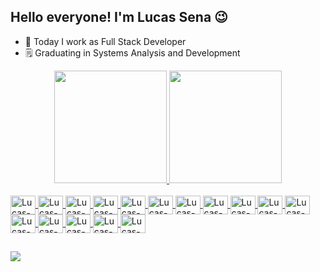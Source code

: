 ## Hello everyone! I'm Lucas Sena 😉

- 🔭 Today I work as Full Stack Developer
- 🗒️ Graduating in Systems Analysis and Development

<div align="center">
  <a href="https://github.com/LucasMeloSena">
  <img height="180em" src="https://github-readme-stats.vercel.app/api?username=LucasMeloSena&show_icons=true&count_private=true&theme=dark"/>
  <img height="180em" src="https://github-readme-stats.vercel.app/api/top-langs/?username=LucasMeloSena&layout=compact&theme=dark"/>
</div>


<div style="display: inline_block"><br>
  <img align="center" alt="Lucas-Ts" height="30" width="40" src="https://cdn.jsdelivr.net/gh/devicons/devicon/icons/typescript/typescript-plain.svg">
  <img align="center" alt="Lucas-React" height="30" width="40" src="https://cdn.jsdelivr.net/gh/devicons/devicon/icons/react/react-original.svg">
  <img align="center" alt="Lucas-Tailwind" height="30" width="40" src="https://cdn.jsdelivr.net/gh/devicons/devicon@latest/icons/tailwindcss/tailwindcss-original.svg">
  <img align="center" alt="Lucas-Node" height="30" width="40" src="https://cdn.jsdelivr.net/gh/devicons/devicon/icons/nodejs/nodejs-original-wordmark.svg">
  <img align="center" alt="Lucas-Nest" height="30" width="40" src="https://cdn.jsdelivr.net/gh/devicons/devicon@latest/icons/nestjs/nestjs-original.svg">
  <img align="center" alt="Lucas-Nest" height="30" width="40" src="https://cdn.jsdelivr.net/gh/devicons/devicon@latest/icons/jest/jest-plain.svg">
  <img align="center" alt="Lucas-Swift" height="30" width="40" src="https://cdn.jsdelivr.net/gh/devicons/devicon/icons/swift/swift-original.svg">
  <img align="center" alt="Lucas-Mysql" height="30" width="40" src="https://cdn.jsdelivr.net/gh/devicons/devicon/icons/mysql/mysql-original.svg">  
  <img align="center" alt="Lucas-MongoDb" height="30" width="40" src="https://cdn.jsdelivr.net/gh/devicons/devicon/icons/mongodb/mongodb-plain-wordmark.svg"> 
  <img align="center" alt="Lucas-Postgres" height="30" width="40" src="https://cdn.jsdelivr.net/gh/devicons/devicon@latest/icons/postgresql/postgresql-original.svg"> 
  <img align="center" alt="Lucas-Firebase" height="30" width="40" src="https://cdn.jsdelivr.net/gh/devicons/devicon@latest/icons/firebase/firebase-original.svg">
  <img align="center" alt="Lucas-VueJs" height="30" width="40" src="https://cdn.jsdelivr.net/gh/devicons/devicon/icons/vuejs/vuejs-original.svg"> 
  <img align="center" alt="Lucas-C#" height="30" width="40" src="https://cdn.jsdelivr.net/gh/devicons/devicon/icons/csharp/csharp-original.svg">
  <img align="center" alt="Lucas-Flutter" height="30" width="40" src="https://cdn.jsdelivr.net/gh/devicons/devicon@latest/icons/flutter/flutter-original.svg">
  <img align="center" alt="Lucas-Docker" height="30" width="40" src="https://cdn.jsdelivr.net/gh/devicons/devicon@latest/icons/docker/docker-original.svg">
  <img align="center" alt="Lucas-Aws" height="30" width="40" src="https://cdn.jsdelivr.net/gh/devicons/devicon@latest/icons/amazonwebservices/amazonwebservices-plain-wordmark.svg">
</div>

##

<div>
  <a href="https://www.linkedin.com/in/lucas-sena-282311234" target="_blank"><img src="https://img.shields.io/badge/-LinkedIn-%230077B5?style=for-the-badge&logo=linkedin&logoColor=white" target="_blank"></a> 
</div>
